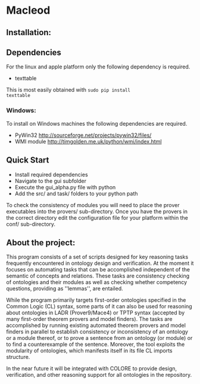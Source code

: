 Macleod
======================================================

Installation:
-------------

## Dependencies

For the linux and apple platform only the following dependency is required.

* texttable

This is most easily obtained with <code>sudo pip install texttable</code>

### Windows:

To install on Windows machines the following dependencies are required.
* PyWin32 <http://sourceforge.net/projects/pywin32/files/>
* WMI module <http://timgolden.me.uk/python/wmi/index.html>



Quick Start
-----------
* Install required dependencies
* Navigate to the gui subfolder
* Execute the gui_alpha.py file with python
* Add the src/ and task/ folders to your python path

To check the consistency of modules you will need to place the prover executables into the provers/ sub-directory. Once you have the provers in the correct directory edit the configuration file for your platform within the conf/ sub-directory. 

About the project:
------------------

This program consists of a set of scripts designed for key reasoning tasks frequently encountered in ontology design and verification. At the moment it focuses on automating tasks that can be accomplished independent of the semantic of concepts and relations. These tasks are consistency checking of ontologies and their modules as well as checking whether competency questions, providing as ''lemmas'', are entailed.

While the program primarily targets first-order ontologies specified in the Common Logic (CL) syntax, some parts of it can also be used for reasoning about ontologies in LADR (Prover9/Mace4) or TPTP syntax (accepted by many first-order theorem provers and model finders). The tasks are accomplished by running existing automated theorem provers and model finders in parallel to establish consistency or inconsistency of an ontology or a module thereof, or to prove a sentence from an ontology (or module) or to find a counterexample of the sentence.
Moreover, the tool exploits the modularity of ontologies, which manifests itself in its file CL imports structure. 

In the near future it will be integrated with COLORE to provide design, verification, and other reasoning support for all ontologies in the repository.
